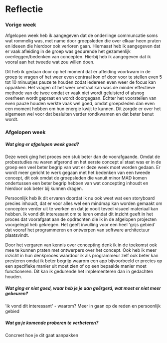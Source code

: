 Reflectie
==========

### Vorige week
Afgelopen week heb ik aangegeven dat de onderlinge communcatie soms wat rommelig was, met name door groepsleden die over elkaar heen praten en ideeen die hierdoor ook verloren gaan. Hiernaast heb ik aangegeven dat er vaak afleiding in de groep was gedurende het gezamenlijk overleggen/bedenken van concepten. Hierbij heb ik aangegeven dat ik vooral aan het tweede wat zou willen doen.

Dit heb ik gedaan door op het moment dat er afleiding voorkwam in de groep te vragen of het weer even centraal kon of door voor te stellen even 5 tot 10 minuutjes pauze te houden zodat iedereen even weer de focus kan oppakken. Het vragen of het weer centraal kan was de minder effectieve methode van de twee omdat er vaak niet wordt geluisterd of alsnog overheen wordt gepraat en wordt doorgegaan. Echter het voorstellen van even pauze houden werkte vaak wel goed, omdat groepsleden dan even een moment hebben om hun energie kwijt te kunnen. Dit zorgde er over het algemeen wel voor dat besluiten verder rondkwamen en dat beter benut wordt.

### Afgelopen week

#####  Wat ging er afgelopen week goed?
Deze week ging het proces een stuk beter dan de voorafgaande. Omdat de probestudies nu waren afgerond en het eerste concept al staat was er in de groep een veel beter begrip van wat er deze week moet worden gedaan. Er wordt meer gericht te werk gegaan met het bedenken van een tweede concept, dit ook omdat de groepsleden die vanuit minor MAD komen ondertussen een beter begrip hebben van wat concepting inhoudt en hierdoor ook beter bij kunnen dragen.

Persoonlijk heb ik dit ervaren doordat ik nu ook weet wat een storyboard precies inhoudt, dat er voor alles wel een mindmap kan worden gemaakt om concepten verder uit te werken en dat je nooit teveel visueel materiaal kan hebben. Ik vond dit interessant om te leren omdat dit inzicht geeft in het proces dat voorafgaat aan de opdrachten die ik in de afgelopen projecten voorgelegd heb gekregen. Het geeft invulling voor een heel 'grijs gebied' dat vooraf het programmeren en ontwerpen van software architectuur plaatsvindt. 

Door het vergaren van kennis over concepting denk ik in de toekomst ook mee te kunnen praten met ontwerpers over het concept. Ook heb ik meer inzicht in hun denkproces waardoor ik als programmeur zelf ook beter kan presteren omdat ik beter begrijp waarom een app bijvoorbeeld er precies op een specifieke manier uit moet zien of op een bepaalde manier moet functioneren. Dit kan ik gedurende het implementeren dan in gedachten houden.

#####  Wat ging er niet goed, waar heb je je aan geërgerd, wat moet er niet meer gebeuren?
'ik vond dit interessant' - waarom? Meer in gaan op de reden en persoonlijk gebied
 
##### Wat ga je komende proberen te verbeteren?
Concreet hoe je dit gaat aanpakken
